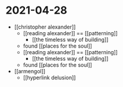 # 2021-04-28

- [[christopher alexander]]
  - [[reading alexander]] == [[patterning]]
    - [[the timeless way of building]]
  - found [[places for the soul]]
  - [[reading alexander]] == [[patterning]]
    - [[the timeless way of building]]
  - found [[places for the soul]]
- [[armengol]]
  - [[hyperlink delusion]]